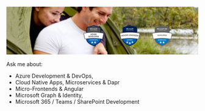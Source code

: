 ![header](_images/header.jpg)

Ask me about: 
- Azure Development & DevOps, 
- Cloud Native Apps, Microservices & Dapr
- Micro-Frontends & Angular 
- Microsoft Graph & Identity,
- Microsoft 365 / Teams / SharePoint Development
